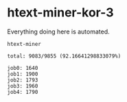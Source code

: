 # htext-miner-kor-3

Everything doing here is automated.

```
htext-miner

total: 9083/9855 (92.16641298833079%)

job0: 1640
job1: 1900
job2: 1793
job3: 1960
job4: 1790
```